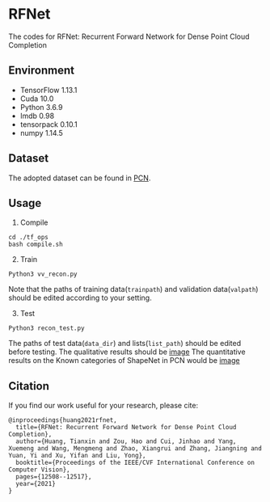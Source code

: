 # RFNet
The codes for RFNet: Recurrent Forward Network for Dense Point Cloud Completion

## Environment
* TensorFlow 1.13.1
* Cuda 10.0
* Python 3.6.9
* lmdb 0.98  
* tensorpack 0.10.1
* numpy 1.14.5

## Dataset
The adopted dataset can be found in [PCN](https://github.com/wentaoyuan/pcn).

## Usage

1. Compile

```
cd ./tf_ops
bash compile.sh
```

2. Train

```
Python3 vv_recon.py
```
Note that the paths of training data(`trainpath`) and validation data(`valpath`) should be edited according to your setting.

3. Test

```
Python3 recon_test.py
```
The paths of test data(`data_dir`) and lists(`list_path`) should be edited before testing.
The qualitative results should be 
[image](https://github.com/Tianxinhuang/RFNet/blob/master/quali.png)
The quantitative results on the Known categories of ShapeNet in PCN would be
[image](https://github.com/Tianxinhuang/RFNet/blob/master/quan.png)

## Citation
If you find our work useful for your research, please cite:
```
@inproceedings{huang2021rfnet,
  title={RFNet: Recurrent Forward Network for Dense Point Cloud Completion},
  author={Huang, Tianxin and Zou, Hao and Cui, Jinhao and Yang, Xuemeng and Wang, Mengmeng and Zhao, Xiangrui and Zhang, Jiangning and Yuan, Yi and Xu, Yifan and Liu, Yong},
  booktitle={Proceedings of the IEEE/CVF International Conference on Computer Vision},
  pages={12508--12517},
  year={2021}
}
```
